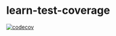 # learn-test-coverage
[![codecov](https://codecov.io/gh/deepbig/learn-test-coverage/branch/main/graph/badge.svg?token=uT7oZUuaeT)](https://codecov.io/gh/deepbig/learn-test-coverage)
